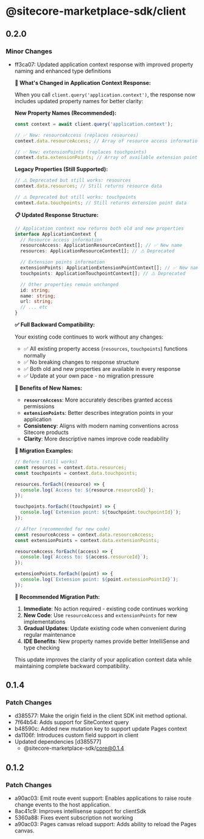 # @sitecore-marketplace-sdk/client

## 0.2.0

### Minor Changes

- ff3ca07: Updated application context response with improved property naming and enhanced type definitions

  **🔄 What's Changed in Application Context Response:**

  When you call `client.query('application.context')`, the response now includes updated property names for better clarity:

  **New Property Names (Recommended):**

  ```typescript
  const context = await client.query('application.context');

  // ✅ New: resourceAccess (replaces resources)
  context.data.resourceAccess; // Array of resource access information

  // ✅ New: extensionPoints (replaces touchpoints)
  context.data.extensionPoints; // Array of available extension points
  ```

  **Legacy Properties (Still Supported):**

  ```typescript
  // ⚠️ Deprecated but still works: resources
  context.data.resources; // Still returns resource data

  // ⚠️ Deprecated but still works: touchpoints
  context.data.touchpoints; // Still returns extension point data
  ```

  **📋 Updated Response Structure:**

  ```typescript
  // Application context now returns both old and new properties
  interface ApplicationContext {
    // Resource access information
    resourceAccess: ApplicationResourceContext[]; // ✅ New name
    resources: ApplicationResourceContext[]; // ⚠️ Deprecated

    // Extension points information
    extensionPoints: ApplicationExtensionPointContext[]; // ✅ New name
    touchpoints: ApplicationTouchpointContext[]; // ⚠️ Deprecated

    // Other properties remain unchanged
    id: string;
    name: string;
    url: string;
    // ... etc
  }
  ```

  **✅ Full Backward Compatibility:**

  Your existing code continues to work without any changes:

  - ✅ All existing property access (`resources`, `touchpoints`) functions normally
  - ✅ No breaking changes to response structure
  - ✅ Both old and new properties are available in every response
  - ✅ Update at your own pace - no migration pressure

  **🚀 Benefits of New Names:**

  - **`resourceAccess`**: More accurately describes granted access permissions
  - **`extensionPoints`**: Better describes integration points in your application
  - **Consistency**: Aligns with modern naming conventions across Sitecore products
  - **Clarity**: More descriptive names improve code readability

  **📖 Migration Examples:**

  ```typescript
  // Before (still works)
  const resources = context.data.resources;
  const touchpoints = context.data.touchpoints;

  resources.forEach((resource) => {
    console.log(`Access to: ${resource.resourceId}`);
  });

  touchpoints.forEach((touchpoint) => {
    console.log(`Extension point: ${touchpoint.touchpointId}`);
  });

  // After (recommended for new code)
  const resourceAccess = context.data.resourceAccess;
  const extensionPoints = context.data.extensionPoints;

  resourceAccess.forEach((access) => {
    console.log(`Access to: ${access.resourceId}`);
  });

  extensionPoints.forEach((point) => {
    console.log(`Extension point: ${point.extensionPointId}`);
  });
  ```

  **🔧 Recommended Migration Path:**

  1. **Immediate**: No action required - existing code continues working
  2. **New Code**: Use `resourceAccess` and `extensionPoints` for new implementations
  3. **Gradual Updates**: Update existing code when convenient during regular maintenance
  4. **IDE Benefits**: New property names provide better IntelliSense and type checking

  This update improves the clarity of your application context data while maintaining complete backward compatibility.

## 0.1.4

### Patch Changes

- d385577: Make the origin field in the client SDK init method optional.
- 7f64b54: Adds support for SiteContext query
- b48590c: Added new mutation key to support update Pages context
- da1106f: Introduces custom field support in client
- Updated dependencies [d385577]
  - @sitecore-marketplace-sdk/core@0.1.4

## 0.1.2

### Patch Changes

- a90ac03: Emit route event support: Enables applications to raise route change events to the host application.
- 8ac41c9: Improves intellisense support for clientSdk
- 5360a88: Fixes event subscription not working
- a90ac03: Pages canvas reload support: Adds ability to reload the Pages canvas.
